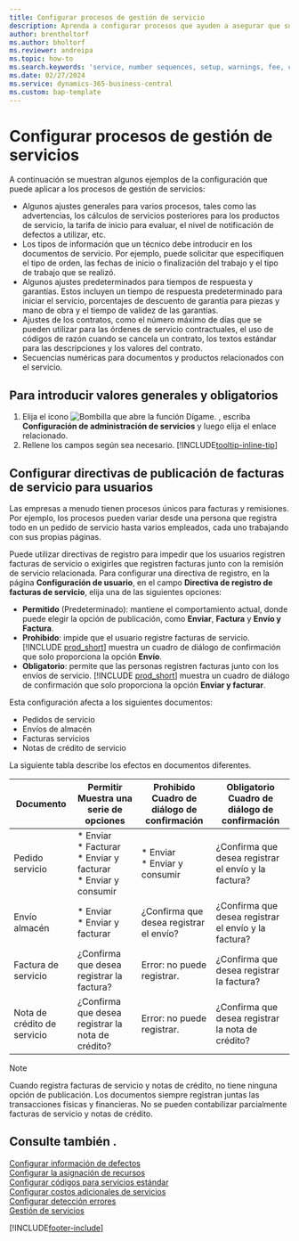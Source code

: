 ```yaml
---
title: Configurar procesos de gestión de servicio
description: Aprenda a configurar procesos que ayuden a asegurar que sus clientes estén completamente satisfechos con sus servicios.
author: brentholtorf
ms.author: bholtorf
ms.reviewer: andreipa
ms.topic: how-to
ms.search.keywords: 'service, number sequences, setup, warnings, fee, contracts, warranties'
ms.date: 02/27/2024
ms.service: dynamics-365-business-central
ms.custom: bap-template
---
```


# <a name="configure-service-management-processes"></a>Configurar procesos de gestión de servicios

A continuación se muestran algunos ejemplos de la configuración que puede aplicar a los procesos de gestión de servicios:  
  
* Algunos ajustes generales para varios procesos, tales como las advertencias, los cálculos de servicios posteriores para los productos de servicio, la tarifa de inicio para evaluar, el nivel de notificación de defectos a utilizar, etc.  
* Los tipos de información que un técnico debe introducir en los documentos de servicio. Por ejemplo, puede solicitar que especifiquen el tipo de orden, las fechas de inicio o finalización del trabajo y el tipo de trabajo que se realizó.  
* Algunos ajustes predeterminados para tiempos de respuesta y garantías. Estos incluyen un tiempo de respuesta predeterminado para iniciar el servicio, porcentajes de descuento de garantía para piezas y mano de obra y el tiempo de validez de las garantías.  
* Ajustes de los contratos, como el número máximo de días que se pueden utilizar para las órdenes de servicio contractuales, el uso de códigos de razón cuando se cancela un contrato, los textos estándar para las descripciones y los valores del contrato.  
* Secuencias numéricas para documentos y productos relacionados con el servicio.  

## <a name="to-enter-general-and-mandatory-settings"></a>Para introducir valores generales y obligatorios

1. Elija el icono ![Bombilla que abre la función Dígame.](media/ui-search/search_small.png "Dígame qué desea hacer") , escriba **Configuración de administración de servicios** y luego elija el enlace relacionado.
2. Rellene los campos según sea necesario. [!INCLUDE[tooltip-inline-tip](includes/tooltip-inline-tip_md.md)]  

## <a name="set-up-service-invoice-posting-policies-for-users"></a>Configurar directivas de publicación de facturas de servicio para usuarios

Las empresas a menudo tienen procesos únicos para facturas y remisiones. Por ejemplo, los procesos pueden variar desde una persona que registra todo en un pedido de servicio hasta varios empleados, cada uno trabajando con sus propias páginas.

Puede utilizar directivas de registro para impedir que los usuarios registren facturas de servicio o exigirles que registren facturas junto con la remisión de servicio relacionada. Para configurar una directiva de registro, en la página **Configuración de usuario**, en el campo **Directiva de registro de facturas de servicio**, elija una de las siguientes opciones:

* **Permitido** (Predeterminado): mantiene el comportamiento actual, donde puede elegir la opción de publicación, como **Enviar**, **Factura** y **Envío y Factura**.
* **Prohibido**: impide que el usuario registre facturas de servicio. [!INCLUDE [prod_short](includes/prod_short.md)] muestra un cuadro de diálogo de confirmación que solo proporciona la opción **Envío**.
* **Obligatorio**: permite que las personas registren facturas junto con los envíos de servicio. [!INCLUDE [prod_short](includes/prod_short.md)] muestra un cuadro de diálogo de confirmación que solo proporciona la opción **Enviar y facturar**.

Esta configuración afecta a los siguientes documentos:

* Pedidos de servicio
* Envíos de almacén
* Facturas servicios
* Notas de crédito de servicio

La siguiente tabla describe los efectos en documentos diferentes.

|Documento  |Permitir<br>Muestra una serie de opciones   |Prohibido<br>Cuadro de diálogo de confirmación  |Obligatorio<br>Cuadro de diálogo de confirmación  |
|---------|---------|---------|---------|
|Pedido servicio     | * Enviar<br>* Facturar<br>* Enviar y facturar<br>* Enviar y consumir         |* Enviar<br>* Enviar y consumir  |¿Confirma que desea registrar el envío y la factura?         |
|Envío almacén     |* Enviar<br>* Enviar y facturar         |¿Confirma que desea registrar el envío?         | ¿Confirma que desea registrar el envío y la factura?        |
|Factura de servicio     | ¿Confirma que desea registrar la factura?         | Error: no puede registrar.       |¿Confirma que desea registrar la factura?         |
|Nota de crédito de servicio     | ¿Confirma que desea registrar la nota de crédito?         | Error: no puede registrar.        |¿Confirma que desea registrar la nota de crédito?         |

> [!NOTE]
> Cuando registra facturas de servicio y notas de crédito, no tiene ninguna opción de publicación. Los documentos siempre registran juntas las transacciones físicas y financieras. No se pueden contabilizar parcialmente facturas de servicio y notas de crédito.

## <a name="see-also"></a>Consulte también .

[Configurar información de defectos](service-how-setup-fault-reporting.md)  
[Configurar la asignación de recursos](service-how-setup-resource-allocation.md)  
[Configurar códigos para servicios estándar](service-how-setup-service-coding.md)  
[Configurar costos adicionales de servicios](service-how-setup-service-costs-pricing.md)  
[Configurar detección errores](service-how-setup-troubleshooting.md)  
[Gestión de servicios](service-service.md)  


[!INCLUDE[footer-include](includes/footer-banner.md)]
